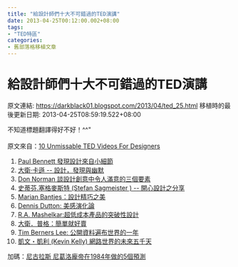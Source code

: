 ```yaml
---
title: "給設計師們十大不可錯過的TED演講"
date: 2013-04-25T00:12:00.002+08:00
tags: 
- "TED特區"
categories:
- 舊部落格移植文章
---
```


# 給設計師們十大不可錯過的TED演講

原文連結: https://darkblack01.blogspot.com/2013/04/ted_25.html
移植時的最後更新日期: 2013-04-25T08:59:19.522+08:00

不知道標題翻譯得好不好！^^"<br /><br />原文來自：<a href="http://www.hongkiat.com/blog/ted-video-for-web-designers/" target="_blank">10 Unmissable TED Videos For Designers</a><br /><ol><li><a href="http://www.ted.com/talks/lang/chi_hant/paul_bennett_finds_design_in_the_details.html" target="_blank">Paul Bennett 發現設計來自小細節</a></li><li><a href="http://www.ted.com/talks/lang/chi_hant/david_carson_on_design.html" target="_blank">大衛‧卡遜 -- 設計，發現與幽默</a></li><li><a href="http://www.ted.com/talks/lang/chi_hant/don_norman_on_design_and_emotion.html" target="_blank">Don Norman 談設計創意中令人滿意的三個要素</a></li><li><a href="http://www.ted.com/talks/lang/chi_hant/stefan_sagmeister_shares_happy_design.html" target="_blank">史蒂芬.塞格麥斯特 (Stefan Sagmeister ) -- 開心設計之分享</a></li><li><a href="http://www.ted.com/talks/lang/chi_hant/marian_bantjes_intricate_beauty_by_design.html" target="_blank">Marian Bantjes：設計精巧之美</a></li><li><a href="http://www.ted.com/talks/lang/chi_hant/denis_dutton_a_darwinian_theory_of_beauty.html" target="_blank">Dennis Dutton: 美感演化論</a></li><li><a href="http://www.blogger.com/blogger.g?blogID=1853319424565477074" target="_blank">R.A. Mashelkar:超低成本產品的突破性設計</a></li><li><a href="http://www.ted.com/talks/lang/chi_hant/david_pogue_says_simplicity_sells.html" target="_blank">大衛．普格：簡單就好賣</a></li><li><a href="http://www.ted.com/talks/lang/chi_hant/tim_berners_lee_the_year_open_data_went_worldwide.html" target="_blank">Tim Berners Lee: 公開資料遍布世界的一年</a></li><li><a href="http://www.ted.com/talks/lang/chi_hant/kevin_kelly_on_the_next_5_000_days_of_the_web.html" target="_blank">凱文・凱利 (Kevin Kelly) 網路世界的未來五千天</a></li></ol>加碼：<a href="http://www.ted.com/talks/lang/eng/nicholas_negroponte_in_1984_makes_5_predictions.html" target="_blank">尼古拉斯 尼葛洛龐帝在1984年做的5個預測</a>
